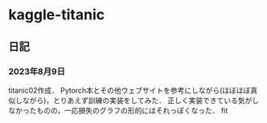 # kaggle-titanic
## 日記
### 2023年8月9日
titanic02作成．
Pytorch本とその他ウェブサイトを参考にしながら(ほぼほぼ真似しながら)，とりあえず訓練の実装をしてみた．
正しく実装できている気がしなかったものの，一応損失のグラフの形的にはそれっぽくなった．
fit
<!--stackedit_data:
eyJoaXN0b3J5IjpbLTE5NzUxODM3NTIsLTY1Mzk3NTIwMiwtMT
U3NjQ4OTk5NiwtMTY5MjE5OTExM119
-->